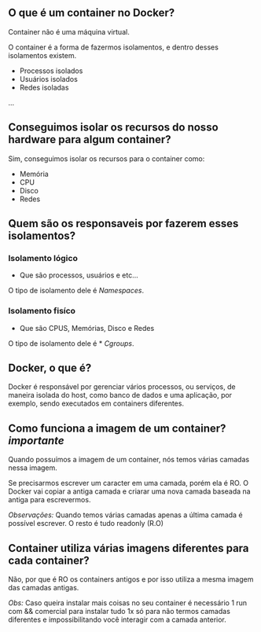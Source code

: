 ## O que é um container no Docker?

Container não é uma máquina virtual.

O container é a forma de fazermos isolamentos, e dentro desses isolamentos existem.

- Processos isolados
- Usuários isolados
- Redes isoladas

...

## Conseguimos isolar os recursos do nosso hardware para algum container?

Sim, conseguimos isolar os recursos para o container como:

- Memória
- CPU
- Disco
- Redes

## Quem são os responsaveis por fazerem esses isolamentos?

### Isolamento lógico

- Que são processos, usuários e etc...

O tipo de isolamento dele é _Namespaces_.

### Isolamento fisíco

- Que são CPUS, Memórias, Disco e Redes

O tipo de isolamento dele é \* _Cgroups_.

## Docker, o que é?

Docker é responsável por gerenciar vários processos, ou serviços, de maneira isolada do host, como banco de dados e uma aplicação, por exemplo, sendo executados em containers diferentes.

## Como funciona a imagem de um container? _importante_

Quando possuímos a imagem de um container, nós temos várias camadas nessa imagem.

Se precisarmos escrever um caracter em uma camada, porém ela é RO. O Docker vai copiar a antiga camada e criarar uma nova camada baseada na antiga para escrevermos.

_Observações:_ Quando temos várias camadas apenas a última camada é possível escrever. O resto é tudo readonly (R.O)

## Container utiliza várias imagens diferentes para cada container?

Não, por que é RO os containers antigos e por isso utiliza a mesma imagem das camadas antigas.

_Obs:_ Caso queira instalar mais coisas no seu container é necessário 1 run com && comercial para instalar tudo 1x só para não termos camadas diferentes e impossibilitando você interagir com a camada anterior.
